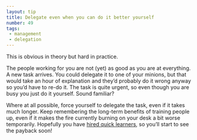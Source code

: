 ```yaml
---
layout: tip
title: Delegate even when you can do it better yourself
number: 49
tags:
 - management
 - delegation
---
```


This is obvious in theory but hard in practice.

The people working for you are not (yet) as good as you are at everything.  A new task arrives.  You could delegate it to one of your minions, but that would take an hour of explanation and they’d probably do it wrong anyway so you’d have to re-do it.  The task is quite urgent, so even though you are busy you just do it yourself.  Sound familiar?

Where at all possible, force yourself to delegate the task, even if it takes much longer.  Keep remembering the long-term benefits of training people up, even if it makes the fire currently burning on your desk a bit worse temporarily.  Hopefully you have [hired quick learners](4-hire-bright-people-who-can-learn), so you’ll start to see the payback soon!

